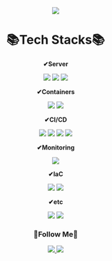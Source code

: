 <div align=center>
  <img src="https://capsule-render.vercel.app/api?type=waving&color=auto&height=200&section=header&text=KimHyeji%20Github!&fontSize=90" />
</div>

<div align=center><h1>📚Tech Stacks📚</h1></div>

<div align=center>
  <p><strong>✔Server</strong></p>
  <img src="https://img.shields.io/badge/Amazon AWS-232F3E?style=for-the-badge&logo=amazonaws&logoColor=white"/>
  <img src="https://img.shields.io/badge/Google Cloud-232F3E?style=for-the-badge&logo=googlecloud&logoColor=white"/>
  <img src="https://img.shields.io/badge/linux-FCC624?style=for-the-badge&logo=linux&logoColor=white"/>
  <br>
  
  <p><strong>✔Containers</strong></p>
  <img src="https://img.shields.io/badge/Docker-2496ED?style=for-the-badge&logo=Docker&logoColor=white"/>
  <img  src="https://img.shields.io/badge/Kubernetes-326CE5?style=for-the-badge&logo=kubernetes&logoColor=white">
  <br>

  <p><strong>✔CI/CD</strong></p>
  <img src="https://img.shields.io/badge/Github-2088FF?style=for-the-badge&logo=github&logoColor=white">
  <img src="https://img.shields.io/badge/CloudBuild-2088FF?style=for-the-badge&logo=googlecloud&logoColor=white"> 
  <img src="https://img.shields.io/badge/Jenkins-D24939?style=for-the-badge&logo=jenkins&logoColor=white"> 
  <img src="https://img.shields.io/badge/Argo-EF7B4D?style=for-the-badge&logo=argo&logoColor=black"> 
  <br>

  <p><strong>✔Monitoring</strong></p>
  <img src="https://img.shields.io/badge/CloudMonitoring-E6522C?style=for-the-badge&logo=googlecloud&logoColor=white">
  <br>

  <p><strong>✔IaC</strong></p>
  <img src="https://img.shields.io/badge/terraform-844FBA?style=for-the-badge&logo=terraform&logoColor=white">
  <img src="https://img.shields.io/badge/terraform cloud-000000?style=for-the-badge&logo=terraform&logoColor=white">
  <br>

  <p><strong>✔etc</strong></p>
  <img src="https://img.shields.io/badge/slack-4A154B?style=for-the-badge&logo=slack&logoColor=white">
  <img src="https://img.shields.io/badge/jmeter-D22128?style=for-the-badge&logo=apachejmeter&logoColor=white">
  <br>

  <h3><strong>🌈Follow Me🌈</strong></h3>
  <a href="https://khj3093.notion.site/Hi-I-m-Kim-Hyeji-5f09172446864bac85d2740794722b21?pvs=4">
    <img src="https://img.shields.io/badge/notion-000000?style=for-the-badge&logo=notion&logoColor=white">
  </a>
  <img src="https://img.shields.io/badge/gmail-EA4335?style=for-the-badge&logo=gmail&logoColor=white">
</div>
